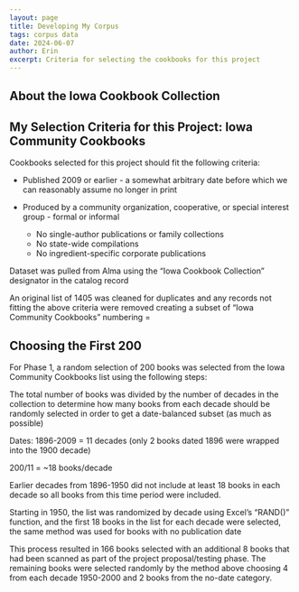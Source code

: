 ```yaml
---
layout: page
title: Developing My Corpus
tags: corpus data
date: 2024-06-07
author: Erin
excerpt: Criteria for selecting the cookbooks for this project
---
```


## About the Iowa Cookbook Collection


## My Selection Criteria for this Project: Iowa Community Cookbooks
Cookbooks selected for this project should fit the following criteria:

- Published 2009 or earlier - a somewhat arbitrary date before which we can reasonably assume no longer in print

- Produced by a community organization, cooperative, or special interest group - formal or informal

    - No single-author publications or family collections
    - No state-wide compilations
    - No ingredient-specific corporate publications

Dataset was pulled from Alma using the “Iowa Cookbook Collection” designator in the catalog record

An original list of 1405 was cleaned for duplicates and any records not fitting the above criteria were removed creating a subset of “Iowa Community Cookbooks” numbering = 

## Choosing the First 200
For Phase 1, a random selection of 200 books was selected from the Iowa Community Cookbooks list using the following steps:

The total number of books was divided by the number of decades in the collection to determine how many books from each decade should be randomly selected in order to get a date-balanced subset (as much as possible)

Dates: 1896-2009 = 11 decades (only 2 books dated 1896 were wrapped into the 1900 decade) 

200/11 = ~18 books/decade

Earlier decades from 1896-1950 did not include at least 18 books in each decade so all books from this time period were included.

Starting in 1950, the list was randomized by decade using Excel’s “RAND()” function, and the first 18 books in the list for each decade were selected, the same method was used for books with no publication date

This process resulted in 166 books selected with an additional 8 books that had been scanned as part of the project proposal/testing phase. The remaining books were selected randomly by the method above choosing 4 from each decade 1950-2000 and 2 books from the no-date category.
